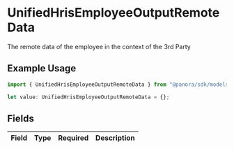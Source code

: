 # UnifiedHrisEmployeeOutputRemoteData

The remote data of the employee in the context of the 3rd Party

## Example Usage

```typescript
import { UnifiedHrisEmployeeOutputRemoteData } from "@panora/sdk/models/components";

let value: UnifiedHrisEmployeeOutputRemoteData = {};
```

## Fields

| Field       | Type        | Required    | Description |
| ----------- | ----------- | ----------- | ----------- |